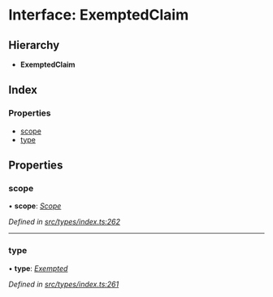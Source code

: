 # Interface: ExemptedClaim

## Hierarchy

* **ExemptedClaim**

## Index

### Properties

* [scope](exemptedclaim.md#scope)
* [type](exemptedclaim.md#type)

## Properties

###  scope

• **scope**: *[Scope](scope.md)*

*Defined in [src/types/index.ts:262](https://github.com/PolymathNetwork/polymesh-sdk/blob/4f2fd432/src/types/index.ts#L262)*

___

###  type

• **type**: *[Exempted](../enums/claimtype.md#exempted)*

*Defined in [src/types/index.ts:261](https://github.com/PolymathNetwork/polymesh-sdk/blob/4f2fd432/src/types/index.ts#L261)*
